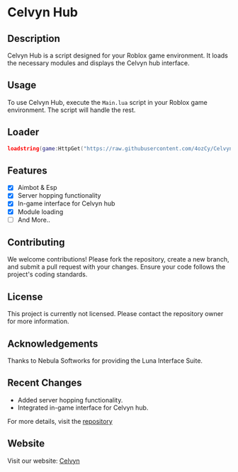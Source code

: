 # Celvyn Hub

## Description
Celvyn Hub is a script designed for your Roblox game environment. It loads the necessary modules and displays the Celvyn hub interface.

## Usage
To use Celvyn Hub, execute the `Main.lua` script in your Roblox game environment. The script will handle the rest.

## Loader
```lua
loadstring(game:HttpGet("https://raw.githubusercontent.com/4ozCy/Celvyn/refs/heads/main/Main.lua"))()
```

## Features 
- [x] Aimbot & Esp
- [x] Server hopping functionality
- [x] In-game interface for Celvyn hub
- [x] Module loading
- [ ] And More..

## Contributing
We welcome contributions! Please fork the repository, create a new branch, and submit a pull request with your changes. Ensure your code follows the project's coding standards.

## License
This project is currently not licensed. Please contact the repository owner for more information.

## Acknowledgements
Thanks to Nebula Softworks for providing the Luna Interface Suite.

## Recent Changes
- Added server hopping functionality.
- Integrated in-game interface for Celvyn hub.

For more details, visit the [repository](https://github.com/4ozCy/Celvyn/blob/main/Main.lua)

## Website
Visit our website: [Celvyn](https://celvyn.netlify.app/)
